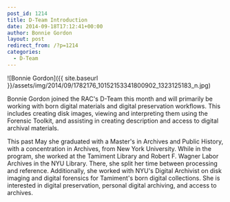 ```yaml
---
post_id: 1214
title: D-Team Introduction
date: 2014-09-18T17:12:41+00:00
author: Bonnie Gordon
layout: post
redirect_from: /?p=1214
categories:
  - D-Team
---
```

![Bonnie Gordon]({{ site.baseurl }}/assets/img/2014/09/1782176_10152153341800902_1323125183_n.jpg)

Bonnie Gordon joined the RAC's D-Team this month and will primarily be working with born digital materials and digital preservation workflows. This includes creating disk images, viewing and interpreting them using the Forensic Toolkit, and assisting in creating description and access to digital archival materials.

This past May she graduated with a Master's in Archives and Public History, with a concentration in Archives, from New York University. While in the program, she worked at the Tamiment Library and Robert F. Wagner Labor Archives in the NYU Library. There, she split her time between processing and reference. Additionally, she worked with NYU's Digital Archivist on disk imaging and digital forensics for Tamiment's born digital collections. She is interested in digital preservation, personal digital archiving, and access to archives.

